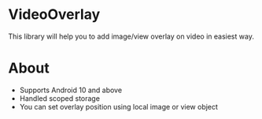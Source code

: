 # VideoOverlay
This library will help you to add image/view overlay on video in easiest way.

# About
* Supports Android 10 and above
* Handled scoped storage
* You can set overlay position using local image or view object
